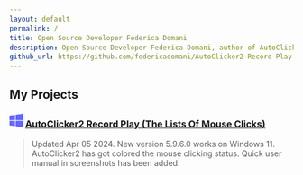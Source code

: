 ```yaml
---
layout: default
permalink: /
title: Open Source Developer Federica Domani
description: Open Source Developer Federica Domani, author of AutoClicker2 Record Play (The Lists Of Mouse Clicks)
github_url: https://github.com/federicadomani/AutoClicker2-Record-Play-The-Lists-Of-Mouse-Clicks
---
```




## My Projects

### ![Windows](./windows.svg) [AutoClicker2 Record Play (The Lists Of Mouse Clicks)](https://federicadomani.github.io/AutoClicker2-Record-Play/)

> Updated Apr 05 2024. New version 5.9.6.0 works on Windows 11. AutoClicker2 has got colored the mouse clicking status.
Quick user manual in screenshots has been added.
